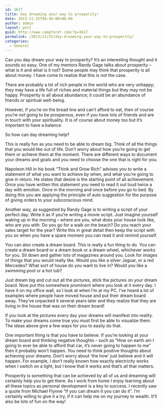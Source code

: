 ```yaml
---
id: 1617
title: Day dreaming your way to prosperity!
date: 2013-11-25T04:49:00+00:00
author: admin
layout: post
guid: http://www.campforet.com/?p=1617
permalink: /2013/11/25/day-dreaming-your-way-to-prosperity/
categories:
  - General
---
```

Can you day dream your way to prosperity? It&#8217;s an interesting thought and it sounds so easy. One of my mentors Randy Gage talks about prosperity &#8211; what is it and what is it not? Some people may think that prosperity is all about money. I have come to realize that this is not the case.

There are probably a lot of rich people in the world who are very unhappy; they may have a life full of riches and material things but they may not be happy. Prosperity is all about abundance; it could be an abundance of friends or spiritual well-being.

However, if you&#8217;re on the bread line and can&#8217;t afford to eat, then of course you&#8217;re not going to be prosperous, even if you have lots of friends and are in touch with your spirituality. It is of course about money too but it&#8217;s important to have a balance.

So how can day dreaming help?

This is really fun as you need to be able to dream big. Think of all the things that you would like out of life. Don&#8217;t worry about how you&#8217;re going to get them or achieve them at the moment. There are different ways to document your dreams and goals and you need to choose the one that is right for you.

Napoleon Hill in his book &#8220;Think and Grow Rich&#8221; advises you to write a statement of what you want to achieve by when, and what you&#8217;re going to give in return. He states that desire is the starting point of all achievement. Once you have written this statement you need to read it out loud twice a day with emotion. Once in the morning and once before you go to bed. By doing this you are applying the principle of auto suggestion for the purpose of giving orders to your subconscious mind.

Another way, as suggested by Randy Gage is to writing a script of your perfect day. Write it as if you&#8217;re writing a movie script. Just imagine yourself waking up in the morning &#8211; where are you, what does your house look like, who are you with. Do you go for a walk on the beach? Do you reach your sales target for the year? Write this in great detail then keep the script with you so when you have a spare moment you can read it and remind yourself.

You can also create a dream board. This is really a fun thing to do. You can create a dream board or a dream book or a dream wheel, whichever works for you. Sit down and gather lots of magazines around you. Look for images of things that you would really like. Would you like a silver Jaguar, or a red Mercedes? What sort of house do you want to live in? Would you like a swimming pool or a hot tub?

Just dream big and cut out all the pictures, stick the pictures on your dream board. Now put this somewhere prominent where you look at it every day. I have it on my office wall, so I look at when I&#8217;m at my PC. I&#8217;ve heard a lot of examples where people have moved house and put their dream board away. They&#8217;ve unpacked it several years later and they realize that they are living in the house that was on their dream board!

If you look at the pictures every day your dreams will manifest into reality. To make your dreams come true you must first be able to visualize them. The ideas above give a few ways for you to easily do that.

One important thing is that you have to believe. If you&#8217;re looking at your dream board and thinking negative thoughts &#8211; such as &#8220;How on earth am I going to ever be able to afford that car, it&#8217;s never going to happen to me&#8221; then it probably won&#8217;t happen. You need to think positive thoughts about achieving your dreams. Don&#8217;t worry about &#8216;the how&#8217; just believe and it will happen. For example, I don&#8217;t really known how exactly electricity works when I switch on a light, but I know that it works and that&#8217;s all that matters.

Prosperity is something that can be achieved by all of us and dreaming will certainly help you to get there. As I work from home I enjoy learning about all these topics as personal development is a key to success. I recently saw a quote from Michael Flynne &#8220;If you can dream it you can do it&#8221;. I&#8217;m certainly willing to give it a try, if it can help me on my journey to wealth. It&#8217;ll also be lots of fun on the way!